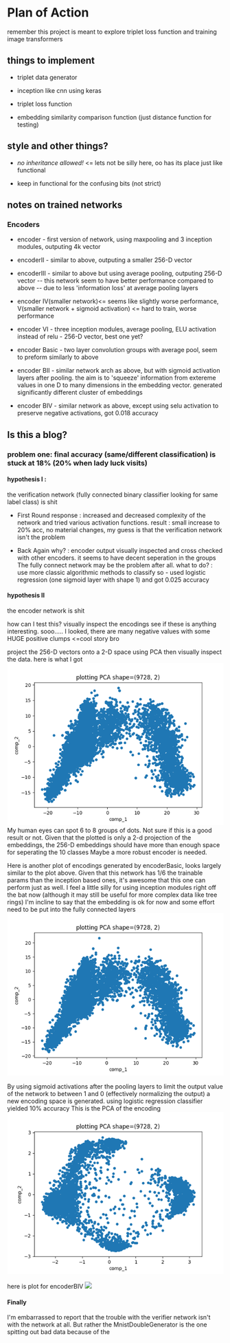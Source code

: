 # Plan of Action

remember this project is meant to explore triplet loss function and training image transformers

## things to implement 

- triplet data generator

- inception like cnn using keras

- triplet loss function 

- embedding similarity comparison function (just distance function for testing)

## style and other things?

- _no inheritance allowed!_ <= lets not be silly here, oo has its place just like functional

- keep in functional for the confusing bits (not strict)


## notes on trained networks

### Encoders

- encoder - first version of network, using maxpooling and 3 inception modules, outputing 4k vector

- encoderII - similar to above, outputing a smaller 256-D vector 

- encoderIII - similar to above but using average pooling, outputing 256-D vector
-- this network seem to have better performance compared to above 
-- due to less 'information loss' at average pooling layers

- encoder IV(smaller network)<= seems like slightly worse performance, V(smaller network + sigmoid activation) <= hard to train, worse performance

- encoder VI - three inception modules, average pooling, ELU activation instead of relu - 256-D vector, best one yet?

- encoder Basic - two layer convolution groups with average pool, seem to preform similarly to above 

- encoder BII - similar network arch as above, but with sigmoid activation layers after pooling.
 the aim is to 'squeeze' information from extereme values in one D to many dimensions in the embedding vector. 
 generated significantly different cluster of embeddings
 
- encoder BIV - similar network as above, except using selu activation to preserve negative activations, got 0.018 accuracy

## Is this a blog?

### problem one: final accuracy (same/different classification) is stuck at 18% (20% when lady luck visits)
#### hypothesis I :
   the verification network (fully connected binary classifier looking for same label class) is shit
   
   - First Round 
    response : increased and decreased complexity of the network and tried various activation functions.
    result : small increase to 20% acc, no material changes, my guess is that the verification network isn't the problem
    
   - Back Again
    why? : encoder output visually inspected and cross checked with other encoders. it seems to have decent seperation in the groups
    The fully connect network may be the problem after all.
    what to do? : use more classic algorithmic methods to classify
        so - used logistic regression (one sigmoid layer with shape 1) and got 0.025 accuracy
    
#### hypothesis II 
   the encoder network is shit
    
   how can I test this? 
   visually inspect the encodings see if these is anything interesting.
    sooo..... I looked, there are many negative values with some HUGE positive clumps <=cool story bro
            
   project the 256-D vectors onto a 2-D space using PCA then visually inspect the data.
    here is what I got ![](encoderVI_PCA_2D_plot.png)
    My human eyes can spot 6 to 8 groups of dots. Not sure if this is a good result or not. 
    Given that the plotted is only a 2-d projection of the embeddings, 
    the 256-D embeddings should have more than enough space for seperating the 10 classes
    Maybe a more robust encoder is needed.  
      
   Here is another plot of encodings generated by encoderBasic, looks largely similar to the plot above.
     Given that this network has 1/6 the trainable params than the inception based ones, it's awesome that this one can perform just as well.
     I feel a little silly for using inception modules right off the bat now (although it may still be useful for more complex data like tree rings)
     I'm incline to say that the embedding is ok for now and some effort need to be put into the fully connected layers  
     ![](encoderBasic_PCA_2D_plot.png)
     
   By using sigmoid activations after the pooling layers to limit the output value of the network to between 1 and 0 (effectively normalizing the output)
     a new encoding space is generated. using logistic regression classifier yielded 10% accuracy
     This is the PCA of the encoding
     ![](encoderBII_PCA_2D_plot.png)
     
   here is plot for encoderBIV ![](encoderBI_PCA_2D_plot.png)
   
#### Finally
   I'm embarrassed to report that the trouble with the verifier network isn't with the network at all. 
   But rather the MnistDoubleGenerator is the one spitting out bad data because of the 
      
      